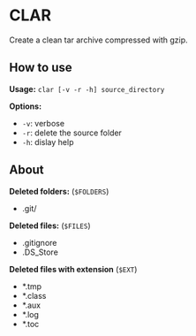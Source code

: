 # CLAR

Create a clean tar archive compressed with gzip.

## How to use

**Usage:** `clar [-v -r -h] source_directory`

**Options:**
 * `-v`: verbose
 * `-r`: delete the source folder
 * `-h`: dislay help

## About

**Deleted folders:** (`$FOLDERS`)
 * .git/

**Deleted files:** (`$FILES`)
 * .gitignore
 * .DS_Store

**Deleted files with extension** (`$EXT`)
 * *.tmp
 * *.class
 * *.aux
 * *.log
 * *.toc